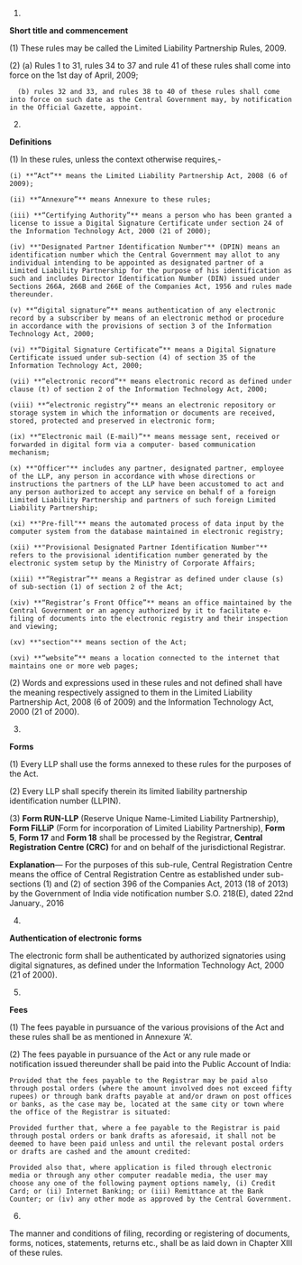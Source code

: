 1.
**Short title and commencement**

(1) These rules may be called the Limited Liability Partnership Rules, 2009.

(2)   (a) Rules 1 to 31, rules 34 to 37 and rule 41 of these rules shall come into force on the 1st day of April, 2009;

      (b) rules 32 and 33, and rules 38 to 40 of these rules shall come into force on such date as the Central Government may, by notification in the Official Gazette, appoint.

2.
**Definitions**

(1) In these rules, unless the context otherwise requires,-

    (i) **“Act”** means the Limited Liability Partnership Act, 2008 (6 of 2009);

    (ii) **“Annexure”** means Annexure to these rules;

    (iii) **“Certifying Authority”** means a person who has been granted a license to issue a Digital Signature Certificate under section 24 of the Information Technology Act, 2000 (21 of 2000);

    (iv) **"Designated Partner Identification Number"** (DPIN) means an identification number which the Central Government may allot to any individual intending to be appointed as designated partner of a Limited Liability Partnership for the purpose of his identification as such and includes Director Identification Number (DIN) issued under Sections 266A, 266B and 266E of the Companies Act, 1956 and rules made thereunder.

    (v) **“digital signature”** means authentication of any electronic record by a subscriber by means of an electronic method or procedure in accordance with the provisions of section 3 of the Information Technology Act, 2000;

    (vi) **“Digital Signature Certificate”** means a Digital Signature Certificate issued under sub-section (4) of section 35 of the Information Technology Act, 2000;

    (vii) **“electronic record”** means electronic record as defined under clause (t) of section 2 of the Information Technology Act, 2000;

    (viii) **“electronic registry”** means an electronic repository or storage system in which the information or documents are received, stored, protected and preserved in electronic form;

    (ix) **“Electronic mail (E-mail)”** means message sent, received or forwarded in digital form via a computer- based communication mechanism;

    (x) **"Officer"** includes any partner, designated partner, employee of the LLP, any person in accordance with whose directions or instructions the partners of the LLP have been accustomed to act and any person authorized to accept any service on behalf of a foreign Limited Liability Partnership and partners of such foreign Limited Liability Partnership;

    (xi) **"Pre-fill"** means the automated process of data input by the computer system from the database maintained in electronic registry;

    (xii) **"Provisional Designated Partner Identification Number"** refers to the provisional identification number generated by the electronic system setup by the Ministry of Corporate Affairs;

    (xiii) **“Registrar”** means a Registrar as defined under clause (s) of sub-section (1) of section 2 of the Act;

    (xiv) **“Registrar’s Front Office”** means an office maintained by the Central Government or an agency authorized by it to facilitate e-filing of documents into the electronic registry and their inspection and viewing;

    (xv) **"section"** means section of the Act;

    (xvi) **“website”** means a location connected to the internet that maintains one or more web pages;

(2) Words and expressions used in these rules and not defined shall have the meaning respectively assigned to them in the Limited Liability Partnership Act, 2008 (6 of 2009) and the Information Technology Act, 2000 (21 of 2000).

3.
**Forms**

(1) Every LLP shall use the forms annexed to these rules for the purposes of the Act.

(2) Every LLP shall specify therein its limited liability partnership identification number (LLPIN).

(3) **Form RUN-LLP** (Reserve Unique Name-Limited Liability Partnership), **Form FiLLiP** (Form for incorporation of Limited Liability Partnership), **Form 5**, **Form 17** and **Form 18** shall be processed by the Registrar, **Central Registration Centre (CRC)** for and on behalf of the jurisdictional Registrar.

**Explanation**— For the purposes of this sub-rule, Central Registration Centre means the office of Central Registration Centre as established under sub-sections (1) and (2) of section 396 of the Companies Act, 2013 (18 of 2013) by the Government of India vide notification number S.O. 218(E), dated 22nd January., 2016

4.
**Authentication of electronic forms**

The electronic form shall be authenticated by authorized signatories using digital signatures, as defined under the Information Technology Act, 2000 (21 of 2000).

5.
**Fees**

(1) The fees payable in pursuance of the various provisions of the Act and these rules shall be as mentioned in Annexure ‘A’.

(2) The fees payable in pursuance of the Act or any rule made or notification issued thereunder shall be paid into the Public Account of India:

    Provided that the fees payable to the Registrar may be paid also through postal orders (where the amount involved does not exceed fifty rupees) or through bank drafts payable at and/or drawn on post offices or banks, as the case may be, located at the same city or town where the office of the Registrar is situated:

    Provided further that, where a fee payable to the Registrar is paid through postal orders or bank drafts as aforesaid, it shall not be deemed to have been paid unless and until the relevant postal orders or drafts are cashed and the amount credited:

    Provided also that, where application is filed through electronic media or through any other computer readable media, the user may choose any one of the following payment options namely, (i) Credit Card; or (ii) Internet Banking; or (iii) Remittance at the Bank Counter; or (iv) any other mode as approved by the Central Government.

6.
The manner and conditions of filing, recording or registering of documents, forms, notices, statements, returns etc., shall be as laid down in Chapter XIII of these rules.
